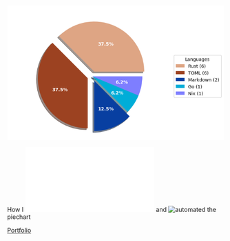 ![Weekly Commit Distribution Per Language](./commit_distribution.png?beep-boop-27)

How I ![created](./analyze_contributions.py) and ![automated](./.github/workflows/weekly_contributions.yml) the piechart

[Portfolio](https://yus.rs)
